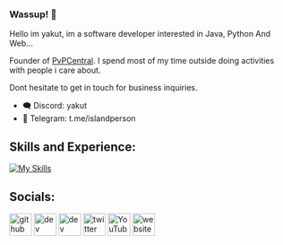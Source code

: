 ### Wassup! 👋

Hello im yakut, im a software developer interested in Java, Python And Web...

Founder of [PvPCentral]([https://github.com/yqkut](https://github.com/PvPCentral-Network)). I spend most of my time outside doing activities with people i care about.

Dont hesitate to get in touch for business inquiries.
- :left_speech_bubble: Discord: yakut
- :email: Telegram: t.me/islandperson

## Skills and Experience: 
[![My Skills](https://skillicons.dev/icons?i=js,html,css,java,python,typescript,kotlin)](https://namemc.com/refected)


## Socials:
[<img src='https://cdn.jsdelivr.net/npm/simple-icons@3.0.1/icons/github.svg' alt='github' height='40'>](https://github.com/yakutwrld)  [<img src='https://cdn.jsdelivr.net/npm/simple-icons@3.0.1/icons/dev-dot-to.svg' alt='dev' height='40'>](https://dev.to/y7)  [<img src='https://cdn.jsdelivr.net/npm/simple-icons@3.0.1/icons/hashnode.svg' alt='dev' height='40'>](q5)  [<img src='https://cdn.jsdelivr.net/npm/simple-icons@3.0.1/icons/twitter.svg' alt='twitter' height='40'>](https://twitter.com/yakutwrld)  [<img src='https://cdn.jsdelivr.net/npm/simple-icons@3.0.1/icons/youtube.svg' alt='YouTube' height='40'>](https://www.youtube.com/@refected)  [<img src='https://cdn.jsdelivr.net/npm/simple-icons@3.0.1/icons/icloud.svg' alt='website' height='40'>](https://ayo.so/patreon)   

